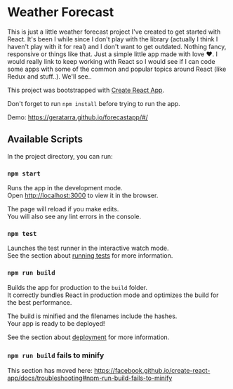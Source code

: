 # Weather Forecast

This is just a little weather forecast project I've created to get started with React. It's been I while since I don't play with the library (actually I think I haven't play with it for real) and I don't want to get outdated. Nothing fancy, responsive or things like that. Just a simple little app made with love ❤️. I would really link to keep working with React so I would see if I can code some apps with some of the common and popular topics around React (like Redux and stuff..). We'll see..

This project was bootstrapped with [Create React App](https://github.com/facebook/create-react-app).

Don't forget to run `npm install` before trying to run the app.

Demo: https://geratarra.github.io/forecastapp/#/

## Available Scripts

In the project directory, you can run:

### `npm start`

Runs the app in the development mode.<br>
Open [http://localhost:3000](http://localhost:3000) to view it in the browser.

The page will reload if you make edits.<br>
You will also see any lint errors in the console.

### `npm test`

Launches the test runner in the interactive watch mode.<br>
See the section about [running tests](https://facebook.github.io/create-react-app/docs/running-tests) for more information.

### `npm run build`

Builds the app for production to the `build` folder.<br>
It correctly bundles React in production mode and optimizes the build for the best performance.

The build is minified and the filenames include the hashes.<br>
Your app is ready to be deployed!

See the section about [deployment](https://facebook.github.io/create-react-app/docs/deployment) for more information.

### `npm run build` fails to minify

This section has moved here: https://facebook.github.io/create-react-app/docs/troubleshooting#npm-run-build-fails-to-minify
